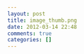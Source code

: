 ```yaml
---
layout: post
title: image_thumb.png
date: 2012-03-14 22:48
comments: true
categories: []
---
```



